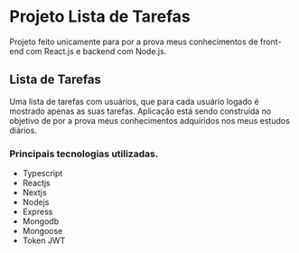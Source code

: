 # Projeto Lista de Tarefas

  Projeto feito unicamente para por a prova meus conhecimentos de front-end com React.js e backend com Node.js.

## Lista de Tarefas

  Uma lista de tarefas com usuários, que para cada usuário logado é mostrado apenas as suas tarefas. Aplicação está sendo construída no objetivo de por a prova meus conhecimentos adquiridos nos meus estudos diários.

### Principais tecnologias utilizadas.

 - Typescript
 - Reactjs
 - Nextjs
 - Nodejs
 - Express
 - Mongodb
 - Mongoose
 - Token JWT
